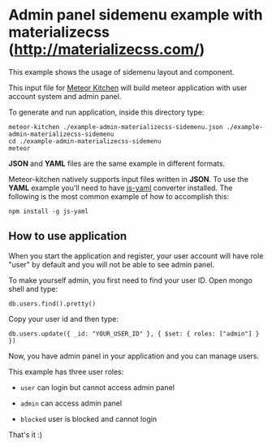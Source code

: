 Admin panel sidemenu example with materializecss (http://materializecss.com/)
============================================================================

This example shows the usage of sidemenu layout and component.

This input file for <a href="http://www.meteorkitchen.com" target="_blank">Meteor Kitchen</a> will build meteor application with user account system and admin panel.

To generate and run application, inside this directory type:

```
meteor-kitchen ./example-admin-materializecss-sidemenu.json ./example-admin-materializecss-sidemenu
cd ./example-admin-materializecss-sidemenu
meteor
```

**JSON** and **YAML** files are the same example in different formats.

Meteor-kitchen natively supports input files written in **JSON**. To use the **YAML** example you'll need to have <a href="https://www.npmjs.com/package/yaml-js" target="_blank">js-yaml</a> converter installed. The following is the most common example of how to accomplish this:

```
npm install -g js-yaml
```

How to use application
----------------------

When you start the application and register, your user account will have role "user" by default and you will not be able to see admin panel.

To make yourself admin, you first need to find your user ID. Open mongo shell and type:

```
db.users.find().pretty()
```

Copy your user id and then type:

```
db.users.update({ _id: "YOUR_USER_ID" }, { $set: { roles: ["admin"] } })
```

Now, you have admin panel in your application and you can manage users.

This example has three user roles:

- `user` can login but cannot access admin panel

- `admin` can access admin panel

- `blocked` user is blocked and cannot login

That's it :)
